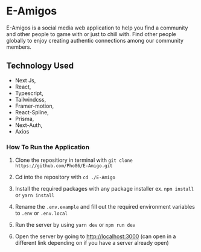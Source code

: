 # E-Amigos 
E-Amigos is a social media web application to help you find a community and other people to game with or just to chill with. Find other people globally to enjoy creating authentic connections among our community members.

## Technology Used
* Next Js,
* React,
* Typescript,
* Tailwindcss,
* Framer-motion,
* React-Spline,
* Prisma,
* Next-Auth,
* Axios

### How To Run the Application
1. Clone the repositiory in terminal with `git clone https://github.com/Pho86/E-Amigo.git`

2. Cd into the repository with `cd ./E-Amigo`

3. Install the required packages with any package installer ex. `npm install` or `yarn install`

4. Rename the `.env.example` and fill out the required environment variables to `.env` or `.env.local`

5. Run the server by using `yarn dev` or `npm run dev`

6. Open the server by going to [http://localhost:3000](http://localhost:3000) (can open in a different link depending on if you have a server already open)